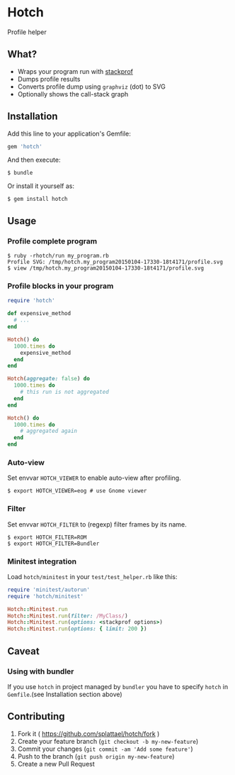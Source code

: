 # Hotch

Profile helper

## What?

* Wraps your program run with [stackprof](https://github.com/tmm1/stackprof)
* Dumps profile results
* Converts profile dump using `graphviz` (dot) to SVG
* Optionally shows the call-stack graph

## Installation

Add this line to your application's Gemfile:

```ruby
gem 'hotch'
```

And then execute:

    $ bundle

Or install it yourself as:

    $ gem install hotch

## Usage

### Profile complete program

    $ ruby -rhotch/run my_program.rb
    Profile SVG: /tmp/hotch.my_program20150104-17330-18t4171/profile.svg
    $ view /tmp/hotch.my_program20150104-17330-18t4171/profile.svg

### Profile blocks in your program

```ruby
require 'hotch'

def expensive_method
  # ...
end

Hotch() do
  1000.times do
    expensive_method
  end
end

Hotch(aggregate: false) do
  1000.times do
    # this run is not aggregated
  end
end

Hotch() do
  1000.times do
    # aggregated again
  end
end
```

### Auto-view

Set envvar `HOTCH_VIEWER` to enable auto-view after profiling.

    $ export HOTCH_VIEWER=eog # use Gnome viewer

### Filter

Set envvar `HOTCH_FILTER` to (regexp) filter frames by its name.

    $ export HOTCH_FILTER=ROM
    $ export HOTCH_FILTER=Bundler

### Minitest integration

Load `hotch/minitest` in your `test/test_helper.rb` like this:

```ruby
require 'minitest/autorun'
require 'hotch/minitest'

Hotch::Minitest.run
Hotch::Minitest.run(filter: /MyClass/)
Hotch::Minitest.run(options: <stackprof options>)
Hotch::Minitest.run(options: { limit: 200 })
```

## Caveat

### Using with bundler

If you use `hotch` in project managed by `bundler` you have to specify `hotch` in `Gemfile`.(see Installation section above)

## Contributing

1. Fork it ( https://github.com/splattael/hotch/fork )
2. Create your feature branch (`git checkout -b my-new-feature`)
3. Commit your changes (`git commit -am 'Add some feature'`)
4. Push to the branch (`git push origin my-new-feature`)
5. Create a new Pull Request
